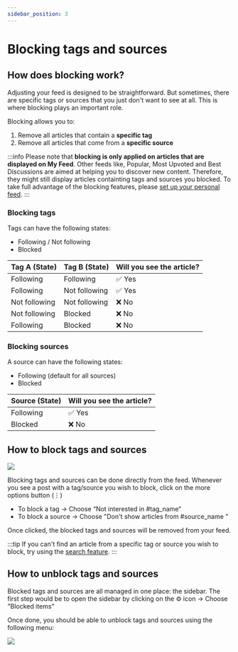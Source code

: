 ```yaml
---
sidebar_position: 3
---
```


# Blocking tags and sources

## How does blocking work?

Adjusting your feed is designed to be straightforward. But sometimes, there are specific tags or sources that you just don't want to see at all. This is where blocking plays an important role. 

Blocking allows you to:
1. Remove all articles that contain a **specific tag** 
2. Remove all articles that come from a **specific source** 

:::info
Please note that **blocking is only applied on articles that are displayed on My Feed**. Other feeds like, Popular, Most Upvoted and Best Discussions are aimed at helping you to discover new content. Therefore, they might still display articles containting tags and sources you blocked. To take full advantage of the blocking features, please [set up your personal feed](../key-features/default-feeds.md).
:::


### Blocking tags

Tags can have the following states:
* Following / Not following
* Blocked 

| Tag A (State)     | Tag B (State)     | Will you see the article?     |
|---------------    |---------------    |---------------------------    |
| Following         | Following         | ✅ Yes                         |
| Following         | Not following     | ✅ Yes                         |
| Not following     | Not following     | ❌ No                          |
| Not following     | Blocked           | ❌ No                          |
| Following         | Blocked           | ❌ No                          |

### Blocking sources

A source can have the following states:
* Following (default for all sources)
* Blocked 

| Source (State)    | Will you see the article?     |
|----------------   |---------------------------    |
| Following         | ✅ Yes                         |
| Blocked           | ❌ No                          |

## How to block tags and sources

![](https://daily-now-res.cloudinary.com/image/upload/v1637501783/docs/065-e4893ef674378ea56a19e445fa759c6332ce168c.jpg)

Blocking tags and sources can be done directly from the feed. Whenever you see a post with a tag/source you wish to block, click on the more options button (⋮) 
* To block a tag -> Choose “Not interested in #tag_name“
* To block a source -> Choose "Don't show articles from #source_name "

Once clicked, the blocked tags and sources will be removed from your feed.

:::tip
If you can't find an article from a specific tag or source you wish to block, try using the [search feature](../key-features/search.md). 
:::

## How to unblock tags and sources

Blocked tags and sources are all managed in one place: the sidebar. The first step would be to open the sidebar by clicking on the ⚙️ icon -> Choose "Blocked items" 

Once done, you should be able to unblock tags and sources using the following menu:

![](https://daily-now-res.cloudinary.com/image/upload/v1636619082/docs/block3.svg)
